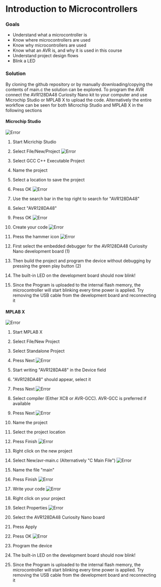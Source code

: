 # Introduction to Microcontrollers
### Goals
 - Understand what a microcontroller is
 - Know where microcontrollers are used
 - Know why microcontrollers are used
 - Know what an AVR is, and why it is used in this course
 - Understand project design flows
 - Blink a LED

### Solution
By cloning the github repository or by manually downloading/copying the contents of main.c the solution can be explored. To program the AVR connect the AVR128DA48 Curiosity Nano kit to your computer and use Microchip Studio or MPLAB X to upload the code. Alternatively the entire workflow can be seen for both Microchip Studio and MPLAB X in the following sections

#### Microchip Studio
![Error](https://github.com/rgholmse/AVR_Basics/blob/main/Part%201%20-%20Introduction%20to%20Microcontrollers/Pictures/MicrochipNewProject1.png)  
  
 1. Start Micrichip Studio
 2. Select File/New/Project
![Error](https://github.com/rgholmse/AVR_Basics/blob/main/Part%201%20-%20Introduction%20to%20Microcontrollers/Pictures/MicrochipNewProject2.png)  
  
 4. Select GCC C++ Executable Project
 5. Name the project
 6. Select a location to save the project
 7. Press OK
![Error](https://github.com/rgholmse/AVR_Basics/blob/main/Part%201%20-%20Introduction%20to%20Microcontrollers/Pictures/MicrochipNewProject3.png)  
  
 9. Use the search bar in the top right to search for "AVR128DA48"
 10. Select "AVR128DA48"
 11. Press OK
![Error](https://github.com/rgholmse/AVR_Basics/blob/main/Part%201%20-%20Introduction%20to%20Microcontrollers/Pictures/MicrochipNewProject4.png)  
  
 13. Create your code
![Error](https://github.com/rgholmse/AVR_Basics/blob/main/Part%201%20-%20Introduction%20to%20Microcontrollers/Pictures/MicrochipNewProject5.png)  
  
 15. Press the hammer icon
![Error](https://github.com/rgholmse/AVR_Basics/blob/main/Part%201%20-%20Introduction%20to%20Microcontrollers/Pictures/MicrochipNewProject6.png)  
  
 17. First select the embedded debugger for the AVR128DA48 Curiosity Nano development board (1)
 18. Then build the project and program the device without debugging by pressing the green play button (2)
 19. The built-in LED on the development board should now blink!
 20. Since the Program is uploaded to the internal flash memory, the microcontroller will start blinking every time power is applied. Try removing the USB cable from the development board and reconnecting it
  
  
#### MPLAB X
![Error](https://github.com/rgholmse/AVR_Basics/blob/main/Part%201%20-%20Introduction%20to%20Microcontrollers/Pictures/MPLAB%20NewProject1.png)  
  
 1. Start MPLAB X
 2. Select File/New Project
 3. Select Standalone Project
 4. Press Next
![Error](https://github.com/rgholmse/AVR_Basics/blob/main/Part%201%20-%20Introduction%20to%20Microcontrollers/Pictures/MPLAB%20NewProject2.png)  
  
 5. Start writing "AVR128DA48" in the Device field
 6. "AVR128DA48" should appear, select it
 7. Press Next
![Error](https://github.com/rgholmse/AVR_Basics/blob/main/Part%201%20-%20Introduction%20to%20Microcontrollers/Pictures/MPLAB%20NewProject3.png)  
  
 8. Select compiler (Either XC8 or AVR-GCC). AVR-GCC is preferred if available
 9. Press Next
![Error](https://github.com/rgholmse/AVR_Basics/blob/main/Part%201%20-%20Introduction%20to%20Microcontrollers/Pictures/MPLAB%20NewProject4.png)  
  
 10. Name the project
 11. Select the project location
 12. Press Finish
![Error](https://github.com/rgholmse/AVR_Basics/blob/main/Part%201%20-%20Introduction%20to%20Microcontrollers/Pictures/MPLAB%20NewProject5.png)  
  
 13. Right click on the new project
 14. Select New/avr-main.c (Alternatively "C Main File")
![Error](https://github.com/rgholmse/AVR_Basics/blob/main/Part%201%20-%20Introduction%20to%20Microcontrollers/Pictures/MPLAB%20NewProject6.png)  
  
 16. Name the file "main"
 17. Press Finish
![Error](https://github.com/rgholmse/AVR_Basics/blob/main/Part%201%20-%20Introduction%20to%20Microcontrollers/Pictures/MPLAB%20NewProject7.png)  
  
 18. Write your code
![Error](https://github.com/rgholmse/AVR_Basics/blob/main/Part%201%20-%20Introduction%20to%20Microcontrollers/Pictures/MPLAB%20NewProject8.png)  
  
 19. Right click on your project
 20. Select Properties
![Error](https://github.com/rgholmse/AVR_Basics/blob/main/Part%201%20-%20Introduction%20to%20Microcontrollers/Pictures/MPLAB%20NewProject9.png)  
  
 21. Select the AVR128DA48 Curiosity Nano board
 22. Press Apply
 23. Press OK
![Error](https://github.com/rgholmse/AVR_Basics/blob/main/Part%201%20-%20Introduction%20to%20Microcontrollers/Pictures/MPLAB%20NewProject10.png)  
  
 24. Program the device
 25. The built-in LED on the development board should now blink!
 26. Since the Program is uploaded to the internal flash memory, the microcontroller will start blinking every time power is applied. Try removing the USB cable from the development board and reconnecting it

